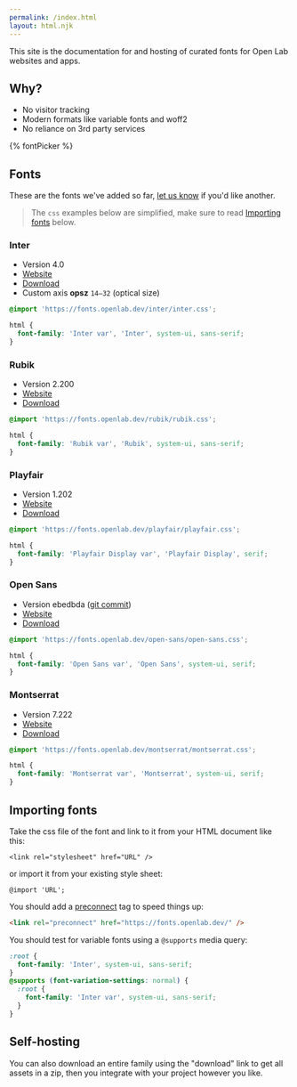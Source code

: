 ```yaml
---
permalink: /index.html
layout: html.njk
---
```


This site is the documentation for and hosting of curated fonts for Open Lab websites and apps.

## Why?

- No visitor tracking
- Modern formats like variable fonts and woff2
- No reliance on 3rd party services

{% fontPicker %}

## Fonts

These are the fonts we've added so far, [let us know](https://github.com/digitalinteraction/fonts.openlab.dev/issues) if you'd like another.

> The `css` examples below are simplified, make sure to read [Importing fonts](#importing-fonts) below.

### Inter

- Version 4.0
- [Website](https://rsms.me/inter/)
- [Download](https://fonts.openlab.dev/inter/inter.zip)
- Custom axis **opsz** `14–32` (optical size)

```css
@import 'https://fonts.openlab.dev/inter/inter.css';

html {
  font-family: 'Inter var', 'Inter', system-ui, sans-serif;
}
```

### Rubik

- Version 2.200
- [Website](https://github.com/googlefonts/rubik)
- [Download](https://fonts.openlab.dev/rubik/rubik.zip)

```css
@import 'https://fonts.openlab.dev/rubik/rubik.css';

html {
  font-family: 'Rubik var', 'Rubik', system-ui, sans-serif;
}
```

### Playfair

- Version 1.202
- [Website](https://github.com/clauseggers/Playfair)
- [Download](https://fonts.openlab.dev/playfair/playfair.zip)

```css
@import 'https://fonts.openlab.dev/playfair/playfair.css';

html {
  font-family: 'Playfair Display var', 'Playfair Display', serif;
}
```

### Open Sans

- Version ebedbda ([git commit](https://github.com/googlefonts/opensans/commit/ebedbda589fe5bd861b02325aca98c86ad845251))
- [Website](https://www.opensans.com/)
- [Download](https://fonts.openlab.dev/open-sans/open-sans.zip)

```css
@import 'https://fonts.openlab.dev/open-sans/open-sans.css';

html {
  font-family: 'Open Sans var', 'Open Sans', system-ui, serif;
}
```

### Montserrat

- Version 7.222
- [Website](https://github.com/JulietaUla/Montserrat)
- [Download](https://fonts.openlab.dev/montserrat/montserrat.zip)

```css
@import 'https://fonts.openlab.dev/montserrat/montserrat.css';

html {
  font-family: 'Montserrat var', 'Montserrat', system-ui, serif;
}
```

## Importing fonts

Take the css file of the font and link to it from your HTML document like this:

`<link rel="stylesheet" href="URL" />`

or import it from your existing style sheet:

`@import 'URL';`

You should add a [preconnect](https://developer.mozilla.org/en-US/docs/Web/HTML/Attributes/rel/preconnect) tag to speed things up:

```html
<link rel="preconnect" href="https://fonts.openlab.dev/" />
```

You should test for variable fonts using a `@supports` media query:

```css
:root {
  font-family: 'Inter', system-ui, sans-serif;
}
@supports (font-variation-settings: normal) {
  :root {
    font-family: 'Inter var', system-ui, sans-serif;
  }
}
```

## Self-hosting

You can also download an entire family using the "download" link to get all assets in a zip, then you integrate with your project however you like.
